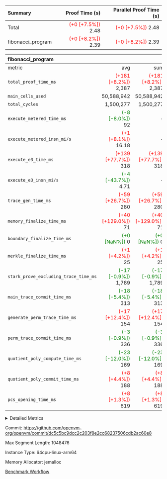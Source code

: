 | Summary | Proof Time (s) | Parallel Proof Time (s) |
|:---|---:|---:|
| Total | <span style='color: red'>(+0 [+7.5%])</span> 2.48 | <span style='color: red'>(+0 [+7.5%])</span> 2.48 |
| fibonacci_program | <span style='color: red'>(+0 [+8.2%])</span> 2.39 | <span style='color: red'>(+0 [+8.2%])</span> 2.39 |


| fibonacci_program |||||
|:---|---:|---:|---:|---:|
|metric|avg|sum|max|min|
| `total_proof_time_ms ` | <span style='color: red'>(+181 [+8.2%])</span> 2,387 | <span style='color: red'>(+181 [+8.2%])</span> 2,387 | <span style='color: red'>(+181 [+8.2%])</span> 2,387 | <span style='color: red'>(+181 [+8.2%])</span> 2,387 |
| `main_cells_used     ` |  50,588,942 |  50,588,942 |  50,588,942 |  50,588,942 |
| `total_cycles        ` |  1,500,277 |  1,500,277 |  1,500,277 |  1,500,277 |
| `execute_metered_time_ms` | <span style='color: green'>(-8 [-8.0%])</span> 92 | -          | -          | -          |
| `execute_metered_insn_mi/s` | <span style='color: red'>(+1 [+8.1%])</span> 16.18 | -          | -          | -          |
| `execute_e3_time_ms  ` | <span style='color: red'>(+139 [+77.7%])</span> 318 | <span style='color: red'>(+139 [+77.7%])</span> 318 | <span style='color: red'>(+139 [+77.7%])</span> 318 | <span style='color: red'>(+139 [+77.7%])</span> 318 |
| `execute_e3_insn_mi/s` | <span style='color: green'>(-4 [-43.7%])</span> 4.71 | -          | <span style='color: green'>(-4 [-43.7%])</span> 4.71 | <span style='color: green'>(-4 [-43.7%])</span> 4.71 |
| `trace_gen_time_ms   ` | <span style='color: red'>(+59 [+26.7%])</span> 280 | <span style='color: red'>(+59 [+26.7%])</span> 280 | <span style='color: red'>(+59 [+26.7%])</span> 280 | <span style='color: red'>(+59 [+26.7%])</span> 280 |
| `memory_finalize_time_ms` | <span style='color: red'>(+40 [+129.0%])</span> 71 | <span style='color: red'>(+40 [+129.0%])</span> 71 | <span style='color: red'>(+40 [+129.0%])</span> 71 | <span style='color: red'>(+40 [+129.0%])</span> 71 |
| `boundary_finalize_time_ms` | <span style='color: green'>(+0 [NaN%])</span> 0 | <span style='color: green'>(+0 [NaN%])</span> 0 | <span style='color: green'>(+0 [NaN%])</span> 0 | <span style='color: green'>(+0 [NaN%])</span> 0 |
| `merkle_finalize_time_ms` | <span style='color: red'>(+1 [+4.2%])</span> 25 | <span style='color: red'>(+1 [+4.2%])</span> 25 | <span style='color: red'>(+1 [+4.2%])</span> 25 | <span style='color: red'>(+1 [+4.2%])</span> 25 |
| `stark_prove_excluding_trace_time_ms` | <span style='color: green'>(-17 [-0.9%])</span> 1,789 | <span style='color: green'>(-17 [-0.9%])</span> 1,789 | <span style='color: green'>(-17 [-0.9%])</span> 1,789 | <span style='color: green'>(-17 [-0.9%])</span> 1,789 |
| `main_trace_commit_time_ms` | <span style='color: green'>(-18 [-5.4%])</span> 313 | <span style='color: green'>(-18 [-5.4%])</span> 313 | <span style='color: green'>(-18 [-5.4%])</span> 313 | <span style='color: green'>(-18 [-5.4%])</span> 313 |
| `generate_perm_trace_time_ms` | <span style='color: red'>(+17 [+12.4%])</span> 154 | <span style='color: red'>(+17 [+12.4%])</span> 154 | <span style='color: red'>(+17 [+12.4%])</span> 154 | <span style='color: red'>(+17 [+12.4%])</span> 154 |
| `perm_trace_commit_time_ms` | <span style='color: green'>(-3 [-0.9%])</span> 336 | <span style='color: green'>(-3 [-0.9%])</span> 336 | <span style='color: green'>(-3 [-0.9%])</span> 336 | <span style='color: green'>(-3 [-0.9%])</span> 336 |
| `quotient_poly_compute_time_ms` | <span style='color: green'>(-23 [-12.0%])</span> 169 | <span style='color: green'>(-23 [-12.0%])</span> 169 | <span style='color: green'>(-23 [-12.0%])</span> 169 | <span style='color: green'>(-23 [-12.0%])</span> 169 |
| `quotient_poly_commit_time_ms` | <span style='color: red'>(+8 [+4.4%])</span> 188 | <span style='color: red'>(+8 [+4.4%])</span> 188 | <span style='color: red'>(+8 [+4.4%])</span> 188 | <span style='color: red'>(+8 [+4.4%])</span> 188 |
| `pcs_opening_time_ms ` | <span style='color: red'>(+8 [+1.3%])</span> 619 | <span style='color: red'>(+8 [+1.3%])</span> 619 | <span style='color: red'>(+8 [+1.3%])</span> 619 | <span style='color: red'>(+8 [+1.3%])</span> 619 |



<details>
<summary>Detailed Metrics</summary>

| group | num_segments | keygen_time_ms | insns | fri.log_blowup | execute_metered_time_ms | execute_metered_insn_mi/s | commit_exe_time_ms |
| --- | --- | --- | --- | --- | --- | --- | --- |
| fibonacci_program | 1 | 288 | 1,500,278 | 1 | 92 | 16.18 | 5 | 

| group | air_name | quotient_deg | interactions | constraints |
| --- | --- | --- | --- | --- |
| fibonacci_program | AccessAdapterAir<16> | 2 | 5 | 12 | 
| fibonacci_program | AccessAdapterAir<2> | 2 | 5 | 12 | 
| fibonacci_program | AccessAdapterAir<32> | 2 | 5 | 12 | 
| fibonacci_program | AccessAdapterAir<4> | 2 | 5 | 12 | 
| fibonacci_program | AccessAdapterAir<8> | 2 | 5 | 12 | 
| fibonacci_program | BitwiseOperationLookupAir<8> | 2 | 2 | 4 | 
| fibonacci_program | MemoryMerkleAir<8> | 2 | 4 | 39 | 
| fibonacci_program | PersistentBoundaryAir<8> | 2 | 3 | 7 | 
| fibonacci_program | PhantomAir | 2 | 3 | 5 | 
| fibonacci_program | Poseidon2PeripheryAir<BabyBearParameters>, 1> | 2 | 1 | 286 | 
| fibonacci_program | ProgramAir | 1 | 1 | 4 | 
| fibonacci_program | RangeTupleCheckerAir<2> | 1 | 1 | 4 | 
| fibonacci_program | Rv32HintStoreAir | 2 | 18 | 28 | 
| fibonacci_program | VariableRangeCheckerAir | 1 | 1 | 4 | 
| fibonacci_program | VmAirWrapper<Rv32BaseAluAdapterAir, BaseAluCoreAir<4, 8> | 2 | 20 | 37 | 
| fibonacci_program | VmAirWrapper<Rv32BaseAluAdapterAir, LessThanCoreAir<4, 8> | 2 | 18 | 40 | 
| fibonacci_program | VmAirWrapper<Rv32BaseAluAdapterAir, ShiftCoreAir<4, 8> | 2 | 24 | 91 | 
| fibonacci_program | VmAirWrapper<Rv32BranchAdapterAir, BranchEqualCoreAir<4> | 2 | 11 | 20 | 
| fibonacci_program | VmAirWrapper<Rv32BranchAdapterAir, BranchLessThanCoreAir<4, 8> | 2 | 13 | 35 | 
| fibonacci_program | VmAirWrapper<Rv32CondRdWriteAdapterAir, Rv32JalLuiCoreAir> | 2 | 10 | 18 | 
| fibonacci_program | VmAirWrapper<Rv32JalrAdapterAir, Rv32JalrCoreAir> | 2 | 16 | 20 | 
| fibonacci_program | VmAirWrapper<Rv32LoadStoreAdapterAir, LoadSignExtendCoreAir<4, 8> | 2 | 18 | 33 | 
| fibonacci_program | VmAirWrapper<Rv32LoadStoreAdapterAir, LoadStoreCoreAir<4> | 2 | 17 | 40 | 
| fibonacci_program | VmAirWrapper<Rv32MultAdapterAir, DivRemCoreAir<4, 8> | 2 | 25 | 84 | 
| fibonacci_program | VmAirWrapper<Rv32MultAdapterAir, MulHCoreAir<4, 8> | 2 | 24 | 31 | 
| fibonacci_program | VmAirWrapper<Rv32MultAdapterAir, MultiplicationCoreAir<4, 8> | 2 | 19 | 19 | 
| fibonacci_program | VmAirWrapper<Rv32RdWriteAdapterAir, Rv32AuipcCoreAir> | 2 | 12 | 14 | 
| fibonacci_program | VmConnectorAir | 2 | 5 | 11 | 

| group | air_name | segment | rows | prep_cols | perm_cols | main_cols | cells |
| --- | --- | --- | --- | --- | --- | --- | --- |
| fibonacci_program | AccessAdapterAir<8> | 0 | 128 |  | 16 | 17 | 4,224 | 
| fibonacci_program | BitwiseOperationLookupAir<8> | 0 | 65,536 | 3 | 8 | 2 | 655,360 | 
| fibonacci_program | MemoryMerkleAir<8> | 0 | 512 |  | 16 | 32 | 24,576 | 
| fibonacci_program | PersistentBoundaryAir<8> | 0 | 128 |  | 12 | 20 | 4,096 | 
| fibonacci_program | PhantomAir | 0 | 1 |  | 12 | 6 | 18 | 
| fibonacci_program | Poseidon2PeripheryAir<BabyBearParameters>, 1> | 0 | 256 |  | 8 | 300 | 78,848 | 
| fibonacci_program | ProgramAir | 0 | 8,192 |  | 8 | 10 | 147,456 | 
| fibonacci_program | RangeTupleCheckerAir<2> | 0 | 524,288 | 2 | 8 | 1 | 4,718,592 | 
| fibonacci_program | Rv32HintStoreAir | 0 | 4 |  | 44 | 32 | 304 | 
| fibonacci_program | VariableRangeCheckerAir | 0 | 262,144 | 2 | 8 | 1 | 2,359,296 | 
| fibonacci_program | VmAirWrapper<Rv32BaseAluAdapterAir, BaseAluCoreAir<4, 8> | 0 | 1,048,576 |  | 52 | 36 | 92,274,688 | 
| fibonacci_program | VmAirWrapper<Rv32BaseAluAdapterAir, LessThanCoreAir<4, 8> | 0 | 524,288 |  | 40 | 37 | 40,370,176 | 
| fibonacci_program | VmAirWrapper<Rv32BranchAdapterAir, BranchEqualCoreAir<4> | 0 | 262,144 |  | 28 | 26 | 14,155,776 | 
| fibonacci_program | VmAirWrapper<Rv32BranchAdapterAir, BranchLessThanCoreAir<4, 8> | 0 | 8 |  | 32 | 32 | 512 | 
| fibonacci_program | VmAirWrapper<Rv32CondRdWriteAdapterAir, Rv32JalLuiCoreAir> | 0 | 131,072 |  | 28 | 18 | 6,029,312 | 
| fibonacci_program | VmAirWrapper<Rv32JalrAdapterAir, Rv32JalrCoreAir> | 0 | 32 |  | 36 | 28 | 2,048 | 
| fibonacci_program | VmAirWrapper<Rv32LoadStoreAdapterAir, LoadStoreCoreAir<4> | 0 | 128 |  | 52 | 41 | 11,904 | 
| fibonacci_program | VmAirWrapper<Rv32RdWriteAdapterAir, Rv32AuipcCoreAir> | 0 | 16 |  | 28 | 20 | 768 | 
| fibonacci_program | VmConnectorAir | 0 | 2 | 1 | 16 | 5 | 42 | 

| group | segment | trace_gen_time_ms | total_proof_time_ms | total_cycles | total_cells | stark_prove_excluding_trace_time_ms | quotient_poly_compute_time_ms | quotient_poly_commit_time_ms | perm_trace_commit_time_ms | pcs_opening_time_ms | merkle_finalize_time_ms | memory_finalize_time_ms | main_trace_commit_time_ms | main_cells_used | insns | generate_perm_trace_time_ms | execute_e3_time_ms | execute_e3_insn_mi/s | boundary_finalize_time_ms |
| --- | --- | --- | --- | --- | --- | --- | --- | --- | --- | --- | --- | --- | --- | --- | --- | --- | --- | --- | --- |
| fibonacci_program | 0 | 280 | 2,387 | 1,500,277 | 160,837,996 | 1,789 | 169 | 188 | 336 | 619 | 25 | 71 | 313 | 50,588,942 | 1,500,278 | 154 | 318 | 4.71 | 0 | 

| group | segment | trace_height_constraint | weighted_sum | threshold |
| --- | --- | --- | --- | --- |
| fibonacci_program | 0 | 0 | 3,932,542 | 2,013,265,921 | 
| fibonacci_program | 0 | 1 | 10,749,400 | 2,013,265,921 | 
| fibonacci_program | 0 | 2 | 1,966,271 | 2,013,265,921 | 
| fibonacci_program | 0 | 3 | 10,749,532 | 2,013,265,921 | 
| fibonacci_program | 0 | 4 | 1,664 | 2,013,265,921 | 
| fibonacci_program | 0 | 5 | 640 | 2,013,265,921 | 
| fibonacci_program | 0 | 6 | 7,209,100 | 2,013,265,921 | 
| fibonacci_program | 0 | 7 |  | 2,013,265,921 | 
| fibonacci_program | 0 | 8 | 35,535,101 | 2,013,265,921 | 

</details>


Commit: https://github.com/openvm-org/openvm/commit/dc5c5bc9dcc2c203f8e2cc68237506cdb2ac60e8

Max Segment Length: 1048476

Instance Type: 64cpu-linux-arm64

Memory Allocator: jemalloc

[Benchmark Workflow](https://github.com/openvm-org/openvm/actions/runs/15837209024)
